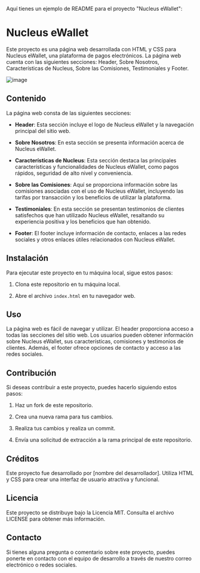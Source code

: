 Aquí tienes un ejemplo de README para el proyecto "Nucleus eWallet":

# Nucleus eWallet

Este proyecto es una página web desarrollada con HTML y CSS para Nucleus eWallet, una plataforma de pagos electrónicos. La página web cuenta con las siguientes secciones: Header, Sobre Nosotros, Características de Nucleus, Sobre las Comisiones, Testimoniales y Footer.

![image](https://github.com/dlozanoc82/nucleus-ewallet/assets/107891479/1a9cf453-81aa-4396-96c7-78efaf8287d4)


## Contenido

La página web consta de las siguientes secciones:

- **Header**: Esta sección incluye el logo de Nucleus eWallet y la navegación principal del sitio web.

- **Sobre Nosotros**: En esta sección se presenta información acerca de Nucleus eWallet.

- **Características de Nucleus**: Esta sección destaca las principales características y funcionalidades de Nucleus eWallet, como pagos rápidos, seguridad de alto nivel y conveniencia.

- **Sobre las Comisiones**: Aquí se proporciona información sobre las comisiones asociadas con el uso de Nucleus eWallet, incluyendo las tarifas por transacción y los beneficios de utilizar la plataforma.

- **Testimoniales**: En esta sección se presentan testimonios de clientes satisfechos que han utilizado Nucleus eWallet, resaltando su experiencia positiva y los beneficios que han obtenido.

- **Footer**: El footer incluye información de contacto, enlaces a las redes sociales y otros enlaces útiles relacionados con Nucleus eWallet.

## Instalación

Para ejecutar este proyecto en tu máquina local, sigue estos pasos:

1. Clona este repositorio en tu máquina local.

2. Abre el archivo `index.html` en tu navegador web.

## Uso

La página web es fácil de navegar y utilizar. El header proporciona acceso a todas las secciones del sitio web. Los usuarios pueden obtener información sobre Nucleus eWallet, sus características, comisiones y testimonios de clientes. Además, el footer ofrece opciones de contacto y acceso a las redes sociales.

## Contribución

Si deseas contribuir a este proyecto, puedes hacerlo siguiendo estos pasos:

1. Haz un fork de este repositorio.

2. Crea una nueva rama para tus cambios.

3. Realiza tus cambios y realiza un commit.

4. Envía una solicitud de extracción a la rama principal de este repositorio.

## Créditos

Este proyecto fue desarrollado por [nombre del desarrollador]. Utiliza HTML y CSS para crear una interfaz de usuario atractiva y funcional.

## Licencia

Este proyecto se distribuye bajo la Licencia MIT. Consulta el archivo LICENSE para obtener más información.

## Contacto

Si tienes alguna pregunta o comentario sobre este proyecto, puedes ponerte en contacto con el equipo de desarrollo a través de nuestro correo electrónico o redes sociales.
